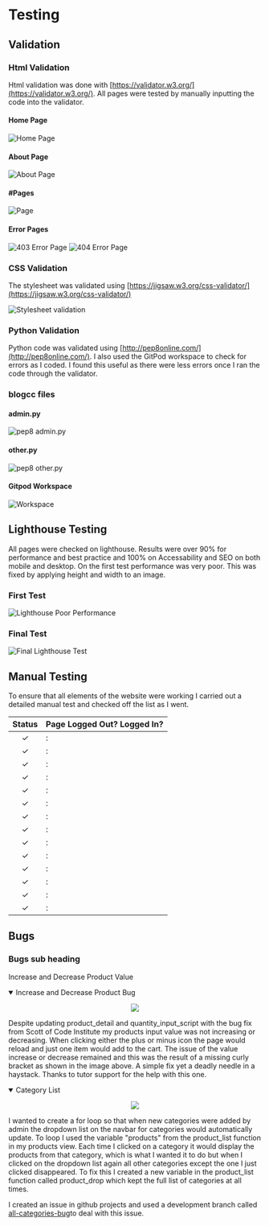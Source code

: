 # Testing

## Validation

### Html Validation

Html validation was done with [https://validator.w3.org/](https://validator.w3.org/). All pages were tested by manually inputting the code into the validator.



#### **Home Page**

![Home Page](#)

#### **About Page**

![About Page](#)

#### **#Pages**

![Page](#)

#### **Error Pages**
![403 Error Page](#)
![404 Error Page](#)


### CSS Validation

The stylesheet was validated using [https://jigsaw.w3.org/css-validator/](https://jigsaw.w3.org/css-validator/)

![Stylesheet validation](#)


### Python Validation

Python code was validated using [http://pep8online.com/](http://pep8online.com/).  I also used the GitPod workspace to check for errors as I coded.  I found this useful as there were less errors once I ran the code through the validator.


### blogcc files

#### admin.py

![pep8 admin.py](#)

#### other.py

![pep8 other.py](#)


#### Gitpod Workspace

![Workspace](#)


## Lighthouse Testing

All pages were checked on lighthouse.  Results were over 90% for performance and best practice and 100% on Accessability and SEO on both mobile and desktop.  On the first test performance was very poor.  This was fixed by applying height and width to an image.


### **First Test**

![Lighthouse Poor Performance](#)

### **Final Test**

![Final Lighthouse Test](#)


## Manual Testing

To ensure that all elements of the website were working I carried out a detailed manual test and checked off the list as I went.

| Status | **Page Logged Out? Logged In?**
|:-------:|:--------|
| &check; |:
| &check; |:
| &check; |:
| &check; |:
| &check; |:
| &check; |:
| &check; |:
| &check; |:
| &check; |:
| &check; |:
| &check; |:
| &check; |:
| &check; |:
| &check; |:


## Bugs

### Bugs sub heading

Increase and Decrease Product Value

<details open>
<summary>Increase and Decrease Product Bug</summary>
<p align="center"><img src="https://res.cloudinary.com/rockymiss/image/upload/v1670880846/mcgraths/missing-bracket_wcp7od.png"></p>

Despite updating product_detail and quantity_input_script with the bug fix from Scott of Code Institute my products input value was not increasing or decreasing.  When clicking either the plus or minus icon the page would reload and just one item would add to the cart. The issue of the value increase or decrease remained and this was the result of a missing curly bracket as shown in the image above.  A simple fix yet a deadly needle in a haystack.  Thanks to tutor support for the help with this one.  
</details>

<details open>
<summary>Category List</summary>
<p align="center"><img src="https://res.cloudinary.com/rockymiss/image/upload/v1676152671/mcgraths/category_list_wrong_lkw07u.png"></p>

I wanted to create a for loop so that when new categories were added by admin the dropdown list on the navbar for categories would automatically update. To loop I used the variable "products" from the product_list function in my products view.  Each time I clicked on a category it would display the products from that category, which is what I wanted it to do but when I clicked on the dropdown list again all other categories except the one I just clicked disappeared.  To fix this I created a new variable in the product_list function called product_drop which kept the full list of categories at all times.

I created an issue in github projects and used a development branch called [all-categories-bug](https://github.com/rockymiss/mcrocks-shop/issues/61 )to deal with this issue.  
</details>
